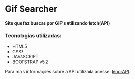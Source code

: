 # Gif Searcher

#### Site que faz buscas por GIF's utilizando fetch(API)<br>

### Tecnologias utilizadas:
<ul>
    <li>HTML5</li>
    <li>CSS3</li>
    <li>JAVASCRIPT</li>
    <li>BOOTSTRAP v5.2</li>
</ul>

Para mais informações sobre a API utilizada acesse: <a href="https://tenor.com/gifapi/documentation#quickstart" target="_blank">tenorAPI</a>.

